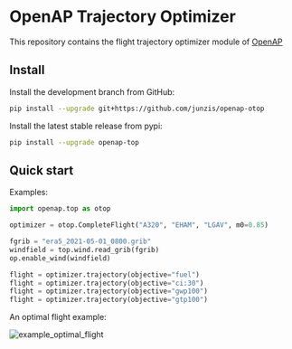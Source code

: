 # OpenAP Trajectory Optimizer

This repository contains the flight trajectory optimizer module of [OpenAP](https://github.com/junzis/openap)

## Install

Install the development branch from GitHub:

```sh
pip install --upgrade git+https://github.com/junzis/openap-otop
```

Install the latest stable release from pypi:

```sh
pip install --upgrade openap-top
```

## Quick start

Examples:

```python
import openap.top as otop

optimizer = otop.CompleteFlight("A320", "EHAM", "LGAV", m0=0.85)

fgrib = "era5_2021-05-01_0800.grib"
windfield = top.wind.read_grib(fgrib)
op.enable_wind(windfield)

flight = optimizer.trajectory(objective="fuel")
flight = optimizer.trajectory(objective="ci:30")
flight = optimizer.trajectory(objective="gwp100")
flight = optimizer.trajectory(objective="gtp100")
```

An optimal flight example:

![example_optimal_flight](./docs/_static/optimal_flight_complete_example.png)